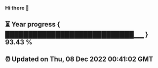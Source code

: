 ### Hi there 👋
⏳ Year progress { ████████████████████████████▁▁ } 93.43 %
---
⏰ Updated on Thu, 08 Dec 2022 00:41:02 GMT
---
